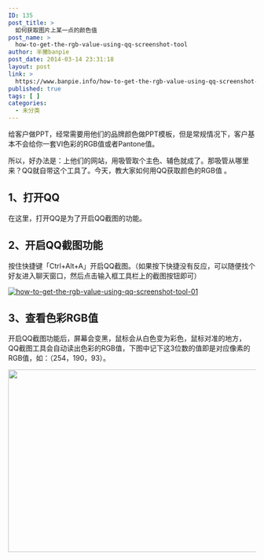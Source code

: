 ```yaml
---
ID: 135
post_title: >
  如何获取图片上某一点的颜色值
post_name: >
  how-to-get-the-rgb-value-using-qq-screenshot-tool
author: 半撇banpie
post_date: 2014-03-14 23:31:18
layout: post
link: >
  https://www.banpie.info/how-to-get-the-rgb-value-using-qq-screenshot-tool/
published: true
tags: [ ]
categories:
  - 未分类
---
```

给客户做PPT，经常需要用他们的品牌颜色做PPT模板，但是常规情况下，客户基本不会给你一套VI色彩的RGB值或者Pantone值。

所以，好办法是：上他们的网站，用吸管取个主色、辅色就成了。那吸管从哪里来？QQ就自带这个工具了。今天，教大家如何用QQ获取颜色的RGB值 。

## 1、打开QQ

在这里，打开QQ是为了开启QQ截图的功能。

## 2、开启QQ截图功能

按住快捷键「Ctrl+Alt+A」开启QQ截图。（如果按下快捷没有反应，可以随便找个好友进入聊天窗口，然后点击输入框工具栏上的截图按钮即可）

[![how-to-get-the-rgb-value-using-qq-screenshot-tool-01][1]][1]

## 3、查看色彩RGB值

开启QQ截图功能后，屏幕会变黑，鼠标会从白色变为彩色，鼠标对准的地方，QQ截图工具会自动读出色彩的RGB值，下图中记下这3位数的值即是对应像素的RGB值，如：（254，190，93）。

[<img class="alignnone size-full wp-image-26371755" src="http://www.banpie.info/wp-content/uploads/2019/04/unnamed-file-1943/0-57.jpg" width="635" height="371" alt="" />][2]

 [1]: http://7arnhx.com1.z0.glb.clouddn.com/wp-content/uploads/2014/03/how-to-get-the-rgb-value-using-qq-screenshot-tool-01.jpg
 [2]: http://www.banpie.info/wp-content/uploads/2019/04/unnamed-file-194.jpg
<!--stackedit_data:
eyJoaXN0b3J5IjpbLTE3MDk4MDgyOTddfQ==
-->